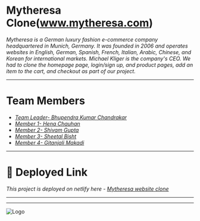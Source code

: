 # **Mytheresa Clone(www.mytheresa.com)**
_Mytheresa is a German luxury fashion e-commerce company headquartered in Munich, Germany. It was founded in 2006 and operates websites in English, German, Spanish, French, Italian, Arabic, Chinese, and Korean for international markets. Michael Kliger is the company's CEO. We had to clone the homepage page, login/sign up, and product pages, add an item to the cart, and checkout as part of our project._
___

# **Team Members**
- _[Team Leader- Bhupendra Kumar Chandrakar](https://github.com/bkcjanta)_ 
-   _[Member 1- Hena Chauhan](https://github.com/hena1019)_
-  _[Member 2- Shivam Gupta](https://github.com/shivamgme8881)_
-  _[Member 3- Sheetal Bisht](https://github.com/sheetalbisht2001)_
- _[Member 4- Gitanjali Makadi](https://github.com/geetamakadi123)_

___

# **🔗 Deployed Link**
_This project is deployed on netlify here - [Mytheresa website clone](https://radiant-pika-e73d3b.netlify.app/)_
___


___
![Logo](https://www.absence.io/assets/images/logos/logo_mytheresa.png)

